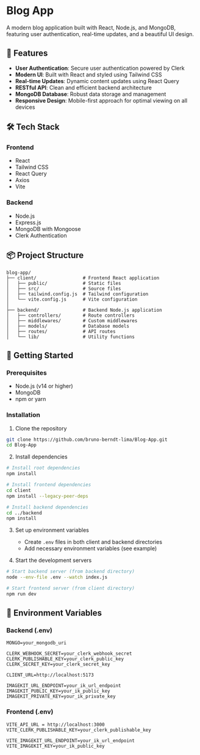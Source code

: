 # Blog App

A modern blog application built with React, Node.js, and MongoDB, featuring user authentication, real-time updates, and a beautiful UI design.

## 🚀 Features

- **User Authentication**: Secure user authentication powered by Clerk
- **Modern UI**: Built with React and styled using Tailwind CSS
- **Real-time Updates**: Dynamic content updates using React Query
- **RESTful API**: Clean and efficient backend architecture
- **MongoDB Database**: Robust data storage and management
- **Responsive Design**: Mobile-first approach for optimal viewing on all devices

## 🛠️ Tech Stack

### Frontend
- React
- Tailwind CSS
- React Query
- Axios
- Vite

### Backend
- Node.js
- Express.js
- MongoDB with Mongoose
- Clerk Authentication

## 📦 Project Structure

```
blog-app/
├── client/                 # Frontend React application
│   ├── public/             # Static files
│   ├── src/                # Source files
│   ├── tailwind.config.js  # Tailwind configuration
│   └── vite.config.js      # Vite configuration
│
├── backend/                # Backend Node.js application
│   ├── controllers/        # Route controllers
│   ├── middlewares/        # Custom middlewares
│   ├── models/             # Database models
│   ├── routes/             # API routes
│   └── lib/                # Utility functions
```

## 🚀 Getting Started

### Prerequisites

- Node.js (v14 or higher)
- MongoDB
- npm or yarn

### Installation

1. Clone the repository
```bash
git clone https://github.com/bruno-berndt-lima/Blog-App.git
cd Blog-App
```

2. Install dependencies
```bash
# Install root dependencies
npm install

# Install frontend dependencies
cd client
npm install --legacy-peer-deps

# Install backend dependencies
cd ../backend
npm install
```

3. Set up environment variables
   - Create `.env` files in both client and backend directories
   - Add necessary environment variables (see example)

4. Start the development servers
```bash
# Start backend server (from backend directory)
node --env-file .env --watch index.js

# Start frontend server (from client directory)
npm run dev
```

## 🔧 Environment Variables

### Backend (.env)
```
MONGO=your_mongodb_uri

CLERK_WEBHOOK_SECRET=your_clerk_webhook_secret
CLERK_PUBLISHABLE_KEY=your_clerk_public_key
CLERK_SECRET_KEY=your_clerk_secret_key

CLIENT_URL=http://localhost:5173

IMAGEKIT_URL_ENDPOINT=your_ik_url_endpoint
IMAGEKIT_PUBLIC_KEY=your_ik_public_key
IMAGEKIT_PRIVATE_KEY=your_ik_private_key

```

### Frontend (.env)
```
VITE_API_URL = http://localhost:3000
VITE_CLERK_PUBLISHABLE_KEY=your_clerk_publishable_key

VITE_IMAGEKIT_URL_ENDPOINT=your_ik_url_endpoint
VITE_IMAGEKIT_KEY=your_ik_public_key
```
